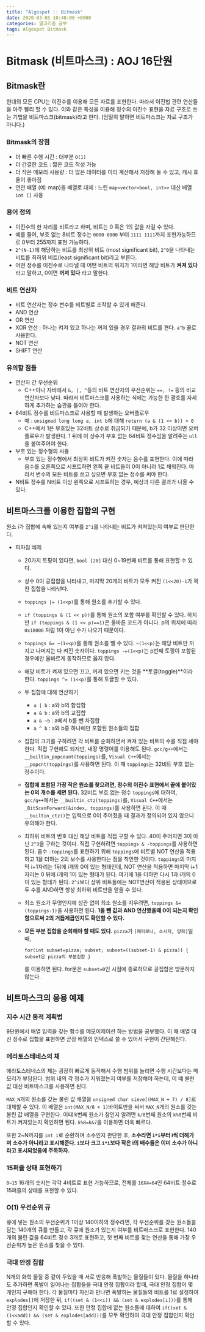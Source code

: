 ```yaml
---
title: "Algospot :: Bitmask"
date: 2020-03-05 10:48:00 +0900
categories: 알고리즘_공부
tags: Algospot Bitmask
---
```


# Bitmask (비트마스크) : AOJ 16단원  
## Bitmask란
현대의 모든 CPU는 이진수를 이용해 모든 자료를 표현한다. 따라서 이진법 관련 연산들을 아주 빨리 할 수 있다. 이와 같은 특성을 이용해 정수의 이진수 표현을 자료 구조로 쓰는 기법을 비트마스크(bitmask)라고 한다. (엄밀히 말하면 비트마스크는 자료 구조가 아니다.)

### Bitmask의 장점
- 더 빠른 수행 시간 : 대부분 `O(1)`
- 더 간결한 코드 : 짧은 코드 작성 가능
- 더 작은 메모리 사용량 : 더 많은 데이터를 미리 계산해서 저장해 둘 수 있고, 캐시 효율이 좋아짐
- 연관 배열 (예: map)을 배열로 대체 : 느린 `map<vector<bool, int>>` 대신 배열 `int []` 사용 

### 용어 정의
- 이진수의 한 자리를 비트라고 하며, 비트는 0 혹은 1의 값을 자길 수 있다.
- 예를 들어, 부호 없는 8비트 정수는 `0000 0000` 부터 `1111 1111`까지 표현가능하므로 0부터 255까지 표현 가능하다.
- `2^(N-1)`에 해당하는 비트를 최상위 비트 (most significant bit), `2^0`을 나타내는 비트를 최하위 비트(least significant bit)라고 부른다.
- 어떤 정수를 이진수로 나타낼 때 어떤 비트의 위치가 1이라면 해당 비트가 **켜져 있다**라고 말하고, 0이면 **꺼져 있다** 라고 말한다.

### 비트 연산자
- 비트 연산자는 정수 변수를 비트별로 조작할 수 있게 해준다.
- AND 연산
- OR 연산
- XOR 연산 : 하나는 켜져 있고 하나는 꺼져 있을 경우 결과의 비트를 켠다. `a^b` 꼴로 사용한다.
- NOT 연산
- SHIFT 연산

### 유의할 점들
- 연산자 간 우선순위
  - C++이나 자바에서 `&, |, ^`등의 비트 연산자의 우선순위는 `==, !=` 등의 비교 연산자보다 낮다. 따라서 비트마스크를 사용하는 식에는 가능한 한 괄호를 자세하게 추가하는 습관을 들여야 한다.
- 64비트 정수를 비트마스크로 사용할 때 발생하는 오버플로우
  - 예 : `unsigned long long a, int b`에 대해 `return (a & (1 << b)) > 0`
  - C++에서 1은 부호있는 32비트 상수로 취급되기 때문에, b가 32 이상이면 오버플로우가 발생한다. 1 뒤에 이 상수가 부호 없는 64비트 정수임을 알려주는 `ull`을 붙여주어야 한다.
- 부호 있는 정수형의 사용
  - 부호 있는 정수형에서 최상위 비트가 켜진 숫자는 음수를 표현한다. 이에 따라 음수를 오른쪽으로 시프트하면 왼쪽 끝 비트들이 0이 아니라 1로 채워진다. 따라서 변수의 모든 비트를 쓰고 싶으면 부호 없는 정수를 써야 한다.
- N비트 정수를 N비트 이상 왼쪽으로 시프트하는 경우, 예상과 다른 결과가 나올 수 있다.

## 비트마스크를 이용한 집합의 구현
원소 i가 집합에 속해 있는지 여부를 `2^i`를 나타내는 비트가 켜져있는지 여부로 판단한다.
- 피자집 예제
  - 20가지 토핑이 있다면, `bool [20]` 대신 0~19번째 비트를 통해 표현할 수 있다.
  - 상수 0이 공집합을 나타내고, 마지막 20개의 비트가 모두 켜진 `(1<<20)-1`가 꽉 찬 집합을 나타낸다.
  - `toppings |= (1<<p)`를 통해 원소를 추가할 수 있다.
  - `if (toppings & (1 << p))`를 통해 원소의 포함 여부를 확인할 수 있다. 하지만 `if (toppings & (1 << p)==1)`은 올바른 코드가 아니다. p의 위치에 따라 `0x10000` 처럼 1이 아닌 수가 나오기 때문이다.
  - `toppings &= ~(1<<p)`를 통해 원소를 뺄 수 있다. `~(1<<p)`는 해당 비트만 꺼지고 나머지는 다 켜진 숫자이다. `toppings -=(1<<p)`는 p번째 토핑이 포함된 경우에만 올바르게 동작하므로 옳지 않다.
  - 해당 비트가 켜져 있으면 끄고, 꺼져 있으면 키는 것을 **토글(toggle)**이라 한다. `toppings ^= (1<<p)`를 통해 토글할 수 있다.
  - 두 집합에 대해 연산하기
    - `a | b` : a와 b의 합집합
    - `a & b` : a와 b의 교집합
    - `a & ~b` : a에서 b를 뺀 차집합
    - `a ^ b` : a와 b중 하나에만 포함된 원소들의 집합
  - 집합의 크기를 구하려면 각 비트를 순회하면서 켜져 있는 비트의 수를 직접 세야 한다. 직접 구현해도 되지만, 내장 명령어를 이용해도 된다. `gcc/g++`에서는 `__builtin_popcount(toppings)`를, `Visual C++`에서는 `__popcnt(toppings)`를 사용하면 된다. 이 때 `toppings`는 32비트 부호 없는 정수이다.
  - **집합에 포함된 가장 작은 원소를 찾으려면, 정수의 이진수 표현에서 끝에 붙어있는 0의 개수를 세면 된다.** 32비트 부호 없는 정수 `toppings`에 대하여, `gcc/g++`에서는 `__builtin_ctz(toppings)`를, `Visual C++`에서는 `_BitScanForward(&index, toppings)`를 사용하면 된다. 이 때 `__builtin_ctz()`는 입력으로 0이 주어졌을 때 결과가 정의되어 있지 않으니 유의해야 한다. 
  - 최하위 비트의 번호 대신 해당 비트를 직접 구할 수 있다. 40이 주어지면 3이 아닌 `2^3`을 구하는 것이다. 직접 구현하려면 `toppings & -toppings`를 사용하면 된다. 음수 `-toppings`를 표현하기 위해 `toppings`에 비트별 NOT 연산을 적용하고 1을 더하는 2의 보수를 사용한다는 점을 착안한 것이다. `toppings`의 마지막 i+1자리는 1뒤에 i개의 0이 있는 형태인데, NOT 연산을 적용하면 마지막 i+1 자리는 0 뒤에 i개의 1이 있는 형태가 된다. 여기에 1을 더하면 다시 1과 i개의 0이 있는 형태가 된다. `2^i`보다 상위 비트들에는 NOT연산이 적용된 상태이므로 두 수를 AND하면 항상 최하위 비트만을 얻을 수 있다.
  - 최소 원소가 무엇인지에 상관 없이 최소 원소를 지우려면, `toppings &= (toppings-1)`을 사용하면 된다. **1을 뺀 값과 AND 연산했을때 0이 되는지 확인함으로써 2의 거듭제곱인지도 확인할 수 있다.**
  - **모든 부분 집합을 순회해야 할 때도 있다.** `pizza`가 `[페퍼로니, 소시지, 양파]`일 때, 
  
    ```for(int subset=pizza; subset; subset=((subset-1) & pizza)) { subset은 pizza의 부분집합 }```
  
    를 이용하면 된다. for문은 `subset=0`인 시점에 종료하므로 공집합은 방문하지 않는다.

## 비트마스크의 응용 예제

### 지수 시간 동적 계획법
9단원에서 배열 입력을 갖는 함수를 메모이제이션 하는 방법을 공부했다. 이 때 배열 대신 정수로 집합을 표현하면 곧장 배열의 인덱스로 쓸 수 있어서 구현이 간단해진다.

### 에라토스테네스의 체
에라토스테네스의 체는 굉장히 빠르게 동작해서 수행 범위를 늘리면 수행 시간보다는 메모리가 부담된다. 범위 내의 각 정수가 지워졌는지 여부를 저장해야 하는데, 이 떄 불린 값 대신 비트마스크를 사용하면 된다.  

`MAX_N`개의 원소를 갖는 불린 값 배열을 `unsigned char sieve[(MAX_N + 7) / 8]`로 대체할 수 있다. 이 배열은 `int(MAX_N/8 + 1)`바이트만을 써서 `MAX_N`개의 원소를 갖는 불린 값 배열을 구현한다. 이때 k번째 원소가 참인지 알려면 `k/8`번째 원소의 `k%8`번째 비트가 켜져있는지 확인하면 된다. `k%8=k&7`을 이용하면 더욱 빠르다.

또한 2~N까지를 `int i`로 순환하며 소수인지 판단한 후, **소수라면 `i*i`부터 i씩 더해가며 소수가 아니라고 표시해준다. `i`보다 크고 `i*i`보다 작은 i의 배수들은 이미 소수가 아니라고 표시되었음에 주목하자.**

### 15퍼즐 상태 표현하기
`0~15` 16개의 숫자는 각각 4비트로 표현 가능하므로, 전체를 `16X4=64`인 64비트 정수로 15퍼즐의 상태를 표현할 수 있다.

### O(1) 우선순위 큐
큐에 넣는 원소의 우선순위가 1이상 140이하의 정수라면, 각 우선순위를 갖는 원소들을 담는 140개의 큐를 만들고, 각 큐에 원소가 있는지 여부를 비트마스크로 표현한다. 140개의 불린 값을 64비트 정수 3개로 표현하고, 첫 번째 비트를 찾는 연산을 통해 가장 우선순위가 높은 원소를 찾을 수 있다.

### 극대 안정 집합
N개의 화학 물질 중 같이 두었을 때 서로 반응해 폭발하는 물질들이 있다. 물질을 하나라도 추가하면 폭발이 일어나는 집합들을 극대 안정 집합이라 할때, 극대 안정 집합이 몇 개인지 구해야 한다. 각 물질마다 자신과 만나면 폭발하는 물질들의 비트를 1로 설정하여 `explodes[]`에 저장한 뒤, `if((set & (1<<i)) && (set & explodes[i]))`를 통해 안정 집합인지 확인할 수 있다. 또한 안정 집합에 없는 원소들에 대하여 `if((set & (1<<add)) && (set & explodes[add]))`를 모두 확인하여 극대 안정 집합인지 확인할 수 있다.